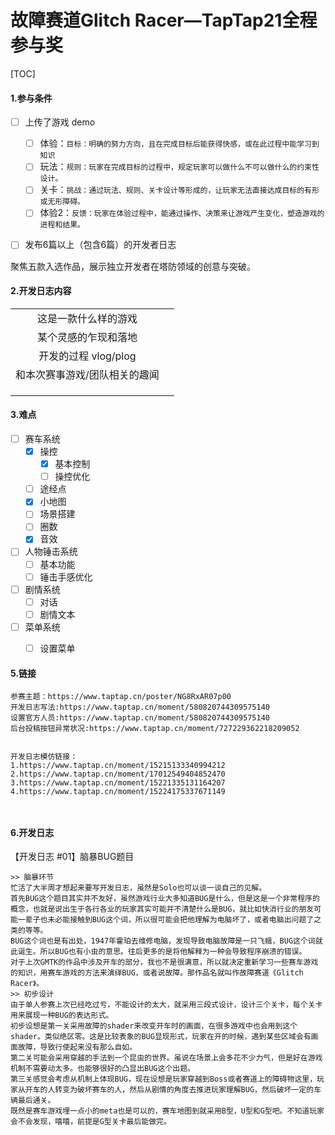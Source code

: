 # 故障赛道Glitch Racer—TapTap21全程参与奖

[TOC]

#### 1.参与条件

- [ ] 上传了游戏 demo
    - [ ] 体验：`目标：明确的努力方向，且在完成目标后能获得快感，或在此过程中能学习到知识`
    - [ ] 玩法：`规则：玩家在完成目标的过程中，规定玩家可以做什么不可以做什么的约束性设计。`
    - [ ] 关卡：`挑战：通过玩法、规则、关卡设计等形成的，让玩家无法直接达成目标的有形或无形障碍。`
    - [ ] 体验2：`反馈：玩家在体验过程中，能通过操作、决策来让游戏产生变化，塑造游戏的进程和结果。`
- [ ] 发布6篇以上（包含6篇）的开发者日志







聚焦五款入选作品，展示独立开发者在塔防领域的创意与突破。

#### 2.开发日志内容

|                               |      |
| :---------------------------: | ---- |
|     这是一款什么样的游戏      |      |
|     某个灵感的乍现和落地      |      |
|     开发的过程 vlog/plog      |      |
| 和本次赛事游戏/团队相关的趣闻 |      |
|                               |      |
|                               |      |
|                               |      |







#### 3.难点

- [ ] 赛车系统
    - [x] 操控
        - [x] 基本控制
        - [ ] 操控优化
    - [ ] 途经点
    - [x] 小地图
    - [ ] 场景搭建
    - [ ] 圈数
    - [x] 音效
- [ ] 人物锤击系统
    - [ ] 基本功能
    - [ ] 锤击手感优化
- [ ] 剧情系统
    - [ ] 对话
    - [ ] 剧情文本
- [ ] 菜单系统
    - [ ] 设置菜单









#### 5.链接

```
参赛主题：https://www.taptap.cn/poster/NG8RxAR07p00
开发日志写法:https://www.taptap.cn/moment/580820744309575140
设置官方人员:https://www.taptap.cn/moment/580820744309575140
后台投稿按钮异常状况:https://www.taptap.cn/moment/727229362218209052


开发日志模仿链接：
1.https://www.taptap.cn/moment/15215133340994212
2.https://www.taptap.cn/moment/17012549404852470
3.https://www.taptap.cn/moment/15221335131164207
4.https://www.taptap.cn/moment/15224175337671149



```

#### 6.开发日志

【开发日志 #01】脑暴BUG题目

```
>> 脑暴环节
忙活了大半周才想起来要写开发日志，虽然是Solo也可以谈一谈自己的见解。
首先BUG这个题目其实并不友好，虽然游戏行业大多知道BUG是什么，但是这是一个非常程序的概念，也就是说出生于各行各业的玩家其实可能并不清楚什么是BUG，就比如快消行业的朋友可能一辈子也未必能接触到BUG这个词，所以很可能会把他理解为电脑坏了，或者电脑出问题了之类的等等。
BUG这个词也是有出处，1947年霍珀去维修电脑，发现导致电脑故障是一只飞蛾，BUG这个词就此诞生。所以BUG也有小虫的意思。往后更多的是将他解释为一种会导致程序崩溃的错误。
对于上次GMTK的作品中涉及开车的部分，我也不是很满意，所以就决定重新学习一些赛车游戏的知识，用赛车游戏的方法来演绎BUG，或者说故障。那作品名就叫作故障赛道《Glitch Racer》。
>> 初步设计
由于单人参赛上次已经吃过亏，不能设计的太大，就采用三段式设计，设计三个关卡，每个关卡用来展现一种BUG的表达形式。
初步设想是第一关采用故障的shader来改变开车时的画面，在很多游戏中也会用到这个shader。类似绝区零。这是比较表象的BUG显现形式，玩家在开的时候，遇到某些区域会有画面故障，导致行使起来没有那么自如。
第二关可能会采用穿越的手法到一个昆虫的世界。虽说在场景上会多花不少力气，但是好在游戏机制不需要动太多。也能够很好的凸显出BUG这个出题。
第三关感觉会考虑从机制上体现BUG，现在设想是玩家穿越到Boss或者赛道上的障碍物这里，玩家从开车的人转变为破坏赛车的人，然后从剧情的角度去推进玩家理解BUG，然后破坏一定的车辆最后通关。
既然是赛车游戏埋一点小的meta也是可以的，赛车地图到就采用B型，U型和G型吧。不知道玩家会不会发现，嘻嘻，前提是G型关卡最后能做完。
```

